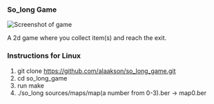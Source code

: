 ### So_long Game

![Screenshot of game ](https://github.com/user-attachments/assets/68b020c1-99d2-4a0d-9cf1-ed3098f644a3)


A 2d game where you collect item(s) and reach the exit. 

### Instructions for Linux

1. git clone https://github.com/alaakson/so_long_game.git
2. cd so_long_game
3. run make
4. ./so_long sources/maps/map(a number from 0-3).ber -> map0.ber 
